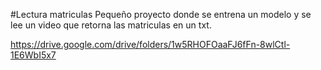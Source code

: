 #Lectura matriculas
Pequeño proyecto donde se entrena un modelo y se lee un video que retorna las matriculas en un txt.

https://drive.google.com/drive/folders/1w5RHOFOaaFJ6fFn-8wlCtl-1E6WbI5x7 
